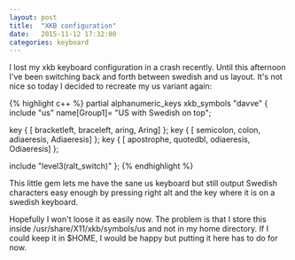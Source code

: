 ```yaml
---
layout: post
title:  "XKB configuration"
date:   2015-11-12 17:32:00
categories: keyboard
---
```


I lost my xkb keyboard configuration in a crash recently. Until this
afternoon I've been switching back and forth between swedish and us
layout. It's not nice so today I decided to recreate my us variant
again:

{% highlight c++ %}
partial alphanumeric_keys
xkb_symbols "davve" {
   include "us"
   name[Group1]= "US with Swedish on top";

   key <AD11> { [ bracketleft,  braceleft, aring,      Aring] };
   key <AC10> {	[ semicolon,	colon,     adiaeresis, Adiaeresis] };
   key <AC11> {	[ apostrophe,	quotedbl,  odiaeresis, Odiaeresis] };

   include "level3(ralt_switch)"
};
{% endhighlight %}

This little gem lets me have the sane us keyboard but still output
Swedish characters easy enough by pressing right alt and the key where
it is on a swedish keyboard.

Hopefully I won't loose it as easily now. The problem is that I store
this inside /usr/share/X11/xkb/symbols/us and not in my home
directory. If I could keep it in $HOME, I would be happy but putting
it here has to do for now.

